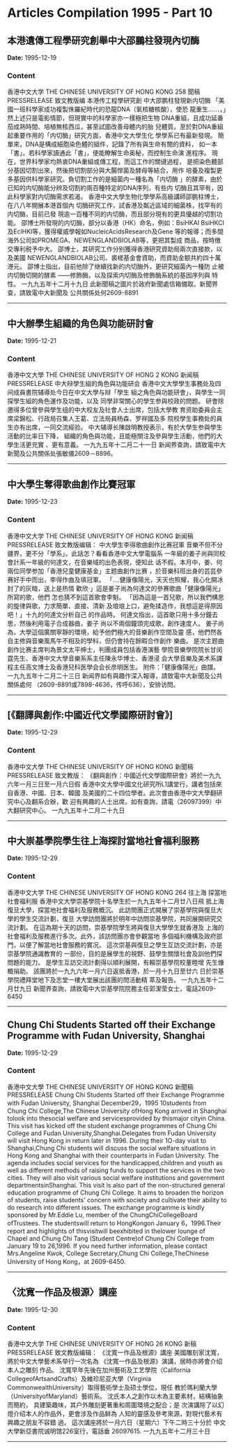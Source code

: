 # Articles Compilation 1995 - Part 10

## 本港遺傳工程學研究創舉中大邵鵬柱發現內切酶

**Date:** 1995-12-19

### Content

香港中文大学
THE
CHINESE
UNIVERSITY
OF
HONG
KONG
258
聞稿PRESSRELEASE
致文教版编
本港传工程學研究創
中大邵鹏柱發現新内切酶
「美國一班科學家成功複製侏羅紀時代的恐龍DNA（氧核糖核酸），使恐
龍重生.....．。」然上述只是電影情節，但現實中的科學家亦一樣極把生物
DNA重組，且成功延番茄成熟時間、培植無核西瓜，甚至試圖改善母體内的胎
兒體質。至於對DNA重組起重要作用的「内切酶」研究方面，香港中文大學生化
學學系已有最新發現。
簡單來，DNA是構成細胞染色體的組件，記錄了所有與生命有關的資料，
如一本「書」。若科學家讀通此「書」，便能瞭解生命奥秘，而控制生命演
進程序。
現在，世界科學家均熱衷DNA重組或傳工程，而這工作的關键過程，
是把染色體部分基因切割出來，然後把切割部分與大腸悍菌及酵母等結合，用作
培養及複製更多基因供科學家研究。負切割工作的是細菌内一種名為「内切酶
」的酵素，由於已知的内切酶能分辨及切割約兩百種特定的DNA序列，有些内
切酶且其罕有，因此科學家對内切酶需求若渴。
香港中文大學生物化學學系高級講師邵鹏柱博士，在八八年開展本港首個內
切酶研究工作，試香港及粼近區域的細菌株，找罕有的内切酶，目前已發
現逾一百種不同的内切酶，而且部分現有的更具優越的切割功能。
邵博士所發現的内切酶，部分以香港（HK）命名，例如：BsiHKAI
BsiHKCI及EclHKI等，獲得權威學報如NucleicAcidsResearch及Gene
等的報導；而多間海外公司如PROMEGA、NEWENGLANDBIOLAB等，更把其製成
商品，按時缴交專利税予中大。
邵博士，其研究工作分别獲得香港研究資助局兩次直接款，以及美國
NEWENGLANDBIOLAB公司、裘槎基金會資助，而資助金额共約四十萬港元。
邵博士指出，目前他除了继續找新的内切酶外，更研究細菌內一種防
止被内切酶切開的酵素
——修飾酶，以及探索内切酶及修飾酶系統的基因序列與
特性。
一九九五年十二月十九日
此新聞稿之圖片於政府新聞處信箱備取。新聞界查，請致電中大新聞及
公共關係处何2609-8891

---

## 中大辦學生組織的角色與功能研討會

**Date:** 1995-12-21

### Content

香港中文大學
THE
CHINESE
UNIVERSITY
OF
HONG
2
KONG
新闻稿PRESSRELEASE
中大辩學生組的角色與功能研会
香港中文大學學生事務处及四间成員書院辅導处今日在中文大學与辩「學生
組之角色與功能研會」，與學生一同探學生組的角色運作及功能，以及
同學非常關心的學生参與校政的問题。
研會除邀得多位曾參與學生组的中大校友及社會人士出席，包括大學教
育资助委員会主席梁錦松、行政局召集人王葛、立法局員杨森、罗祥國及多
院校學生事務处的員生亦有出席，一同交流經验。
中大辅導长陳啟明教授表示，有於大學生参與學生活動的比率日下降，
組織的角色與功能，且能極關注及參與學生活動，他們的大學生活更充實
、更有意義。
一九九五年十二月二十一日
新闻界查詢，請致電中大新聞及公共關係处張敏儀2609－8896。

---

## 中大學生奪得歌曲創作比賽冠軍

**Date:** 1995-12-23

### Content

香港中文大学
THE
CHINESE
UNIVERSITY
OF
HONG
KONG
新闻稿PRESSRELEASE
致文教版编辑：
中大學生李得歌曲創作比赛冠軍
音樂不但不分疆界，更不分「學系」。此話怎？看看香港中文大學電腦系
一年級的姜子尚與同校會計系一年級的何達文，在音樂域的出色表現，便知此
话不假。本月中，姜、何兩位同學参加「香港兒童健康基金」主题曲創作比赛
，於音樂科班出身的芸芸參赛好手中而出，李得作曲及填冠軍。
「....健康像陽光，天天也照耀，我心化開冰封了的灰暗，送上是热情
歡欣·」這是姜子尚為何達文的參赛歌曲「健康像陽光」所寫的歌，他們
怎也猜不到這首歌會李魁。
「因為這是一首兒歌，所以我們構思的旋律與歌，力求簡單、直接、清新
及琅琅上口，避免揉造作，我想這是得原因吧！」十九的何達文分析自己
的作品時。
何達文指出，這首歌只用十多分鐘去思，然後利用電子合成器曲，姜子
尚以不兩個鐘頭完成歌，創作速度人。
姜子尚為，大學這個廣關寧靜的環境，給予他們極大的音樂創作空間及靈
感，他們然各自主修與音樂風馬牛不相及的學科，但仍會持在餘暇合作創作
樂曲。
是次主题曲創作比赛主席判為景文太平绅士，判團成員包括香港演藝
學院音樂學院院长甘闵霆先生、香港中文大學音樂系系主任陳永华博士、香港浸
会大學音樂及美术系課程主任高文博士及香港兒科医學会会长彦明医生。
附件：「健康像陽光」曲譜。
一九九五年十二月二十三日
新闻界如有與趣作深入報導，請致電中大新聞及公共關係處何
（2609-8891或7898-4636，传呼636），安排访問。

---

## [《翻譯與創作:中國近代文學國際研討會》]

**Date:** 1995-12-29

### Content

香港中文大學
THE
CHINESE
UNIVERSITY
OF
HONG
KONG
新聞稿PRESSRELEASE
致文教版：
《翻與創作：中國近代文學國際研會》將於一九九六年一月三日至一月六日假
香港中文大學中國文化研究所L1講堂行，講者包括來自香港、中國、日本、韓國
及美國的二十四位學者。此次會由香港中文大學翻研究中心及翻系合辦，歡
迎有興趣的人士出席。如有查詢，請電（26097399）中大翻研究中心。
一九九五年十二月二十九日

---

## 中大崇基學院學生往上海探討當地社會福利服務

**Date:** 1995-12-29

### Content

香港中文大学
THE
CHINESE
UNIVERSITY
OF
HONG
KONG
264
往上海
探當地社會福利服
香港中文大學崇基學院十名學生於一九九五年十二月廿八日飛
抵上海復旦大學，探當地社會福利及服務概沉。
此訪問團正式開展了崇基學院與復旦大學的學生交流計劃，復旦
大學訪問團將於明年中訪問崇基學院，共同展開研究交流計劃。
在這為期十天的訪問，崇基學院學生將與復旦大學學生就香港及
上海的社會福利及服務進行多次。此外，該訪問團亦會參觀當地
多個福利機構及政府部門，以便了解當地社會服務的實况。
這次崇基與復旦之學生互訪交流計劃，亦是崇基學院通識教育的
一部份，目的是展學生的視野、鼓學生關懷社會及訓他們探
問題的能力。
是學生互訪交流計劃得以順利展開，有賴崇基學院校董睦增
先生慷概捐助。
該團將於一九九六年一月六日返抵香港，於一月十九日至廿六
日於崇基學院禮拜堂地下及志堂一樓大堂展出該團的問活動精
萃及報告。
一九九五年十二月廿九日
新聞界查詢，請致電中大崇基學院院務主任郭潔莹女士，電話2609-6450

---

## Chung Chi Students Started off their Exchange Programme with Fudan University, Shanghai

**Date:** 1995-12-29

### Content

香港中文大學
THE
CHINESE
UNIVERSITY
OF
HONG
KONG
新聞稿PRESSRELEASE
Chung Chi Students Started off their
Exchange Programme with Fudan University, Shanghai
December29，1995
10students from Chung Chi College,The Chinese University ofHong Kong
arrived in Shanghai tolook into thesocial welfare and servicesprovided by thismajor
cityin China.
This visit has kicked off the student exchange programmes of Chung Chi
College and Fudan University,Shanghai.Delegates from Fudan University will visit
Hong Kong in return later in 1996.
During their 1O-day visit to Shanghai,Chung Chi students will discuss the
social welfare situations in Hong Kong and Shanghai with their counterparts in Fudan
University. The agenda includes social services for the handicapped,children and
youth as well as different methods of raising funds to support the services in the two
cities. They will also visit various social welfare institutions and government
departmentsinShanghai.
This visit is also part of the non-structured general education programme of
Chung Chi College. It aims to broaden the horizon of students, raise students’
concern with society and cultivate their ability to do research into different issues.
The exchange programme is kindly sponsored by Mr.Eddie Lu, member of the
ChungChiCollegeBoard ofTrustees.
The studentswill return to HongKongon January 6，1996.Their report and
highlights of thisvisitwill beexhibited in thelower lounge of Chapel and Chung Chi
Tang (Student Centre)of Chung Chi College from January 19 to 26,1996.
If you need further information, please contact Mrs.Angeline Kwok, College
Secretary,Chung Chi College,TheChinese University of Hong Kong，at 2609-6450.

---

## 〈沈寬一作品及根源〉講座

**Date:** 1995-12-30

### Content

香港中文大学
THE
CHINESE
UNIVERSITY
OF
HONG
26
KONG
新稿PRESSRELEASE
致文教版编辑：
《沈寬一作品及根源》講座
美國雕刻家沈寬，將於中文大學藝术系举行一次名為
《沈寬一作品及根源》演講，居時亦將會介绍本人之雕刻
作品。
沈寬早年先後在加州藝術及工艺學院（California
CollegeofArtsandCrafts）及維珍尼亚大學（Virginia
CommonwealthUniversity）取得藝術學士及硕士學位，現任
教於瑪利蘭大學（UniversityofMaryland）藝術系。
沈氏本人之創作以木為主要素材，結構抽象而簡約，
具建築趣味，其户外雕刻更著重和周圍環境之配合；是
次演講除了以幻燈介绍本人的作品外，更會涉及作品鲜為
人知的靈感及參考來源，對現代藝术有興趣之朋友不容錯
過。
這次講座將於一月六日（星期六）下午二時三十分於
中文大學新亞書院诚明馆226室行，電話垂
26097615.
一九九五年十二月三十日

---

